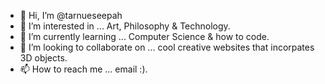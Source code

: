 - 👋 Hi, I’m @tarnueseepah
- 👀 I’m interested in ... Art, Philosophy & Technology.
- 🌱 I’m currently learning ... Computer Science & how to code.
- 💞️ I’m looking to collaborate on ... cool creative websites that incorpates 3D objects.
- 📫 How to reach me ... email :).

<!---
tarnueseepah/tarnueseepah is a ✨ special ✨ repository because its `README.md` (this file) appears on your GitHub profile.
You can click the Preview link to take a look at your changes.
--->
